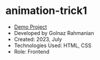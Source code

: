 # animation-trick1

- [Demo Project](https://golnazrahmanian.github.io/animation-trick1)
- Developed by Golnaz Rahmanian
- Created: 2023, July
- Technologies Used: HTML, CSS
- Role: Frontend
